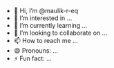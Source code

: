 - 👋 Hi, I’m @maulik-r-eq
- 👀 I’m interested in ...
- 🌱 I’m currently learning ...
- 💞️ I’m looking to collaborate on ...
- 📫 How to reach me ...
- 😄 Pronouns: ...
- ⚡ Fun fact: ...

<!---
maulik-r-eq/maulik-r-eq is a ✨ special ✨ repository because its `README.md` (this file) appears on your GitHub profile.
You can click the Preview link to take a look at your changes.
--->
